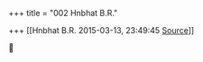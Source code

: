 +++
title = "002 Hnbhat B.R."

+++
[[Hnbhat B.R.	2015-03-13, 23:49:45 [Source](https://groups.google.com/g/samskrita/c/18mdSK11jo0)]]





